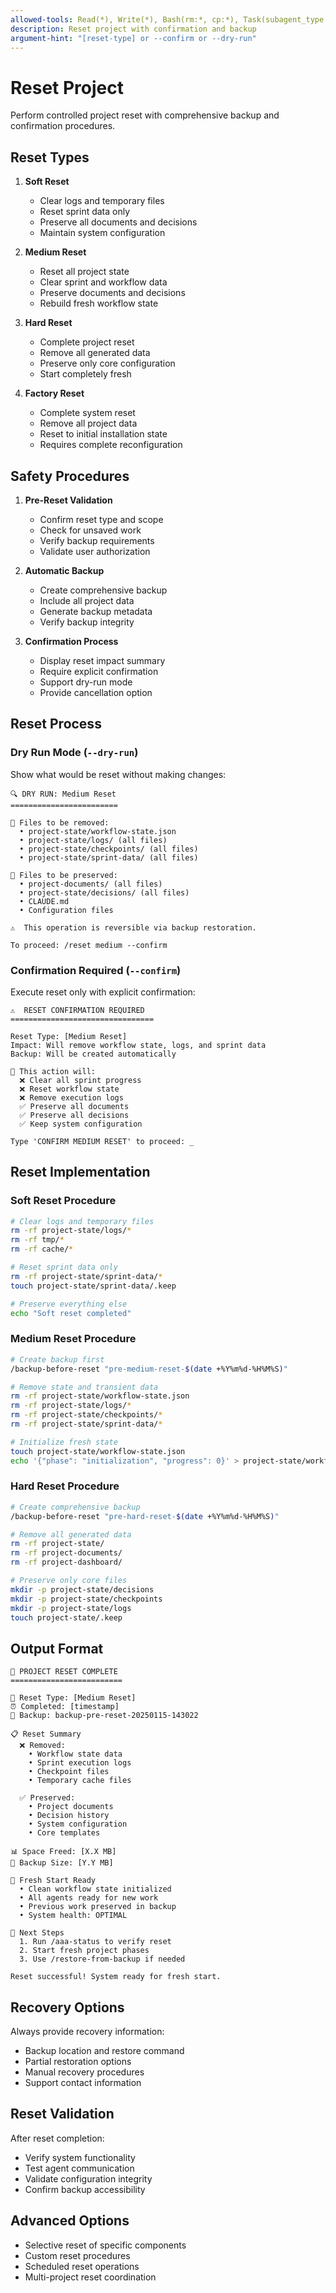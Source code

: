 ```yaml
---
allowed-tools: Read(*), Write(*), Bash(rm:*, cp:*), Task(subagent_type:project_state_manager_agent)
description: Reset project with confirmation and backup
argument-hint: "[reset-type] or --confirm or --dry-run"
---
```


# Reset Project

Perform controlled project reset with comprehensive backup and confirmation procedures.

## Reset Types

1. **Soft Reset**
   - Clear logs and temporary files
   - Reset sprint data only
   - Preserve all documents and decisions
   - Maintain system configuration

2. **Medium Reset**
   - Reset all project state
   - Clear sprint and workflow data
   - Preserve documents and decisions
   - Rebuild fresh workflow state

3. **Hard Reset**
   - Complete project reset
   - Remove all generated data
   - Preserve only core configuration
   - Start completely fresh

4. **Factory Reset**
   - Complete system reset
   - Remove all project data
   - Reset to initial installation state
   - Requires complete reconfiguration

## Safety Procedures

1. **Pre-Reset Validation**
   - Confirm reset type and scope
   - Check for unsaved work
   - Verify backup requirements
   - Validate user authorization

2. **Automatic Backup**
   - Create comprehensive backup
   - Include all project data
   - Generate backup metadata
   - Verify backup integrity

3. **Confirmation Process**
   - Display reset impact summary
   - Require explicit confirmation
   - Support dry-run mode
   - Provide cancellation option

## Reset Process

### Dry Run Mode (`--dry-run`)
Show what would be reset without making changes:
```
🔍 DRY RUN: Medium Reset
========================

📁 Files to be removed:
  • project-state/workflow-state.json
  • project-state/logs/ (all files)
  • project-state/checkpoints/ (all files)
  • project-state/sprint-data/ (all files)

📁 Files to be preserved:
  • project-documents/ (all files)
  • project-state/decisions/ (all files)
  • CLAUDE.md
  • Configuration files

⚠️  This operation is reversible via backup restoration.

To proceed: /reset medium --confirm
```

### Confirmation Required (`--confirm`)
Execute reset only with explicit confirmation:
```
⚠️  RESET CONFIRMATION REQUIRED
================================

Reset Type: [Medium Reset]
Impact: Will remove workflow state, logs, and sprint data
Backup: Will be created automatically

🚨 This action will:
  ❌ Clear all sprint progress
  ❌ Reset workflow state
  ❌ Remove execution logs
  ✅ Preserve all documents
  ✅ Preserve all decisions
  ✅ Keep system configuration

Type 'CONFIRM MEDIUM RESET' to proceed: _
```

## Reset Implementation

### Soft Reset Procedure
```bash
# Clear logs and temporary files
rm -rf project-state/logs/*
rm -rf tmp/*
rm -rf cache/*

# Reset sprint data only
rm -rf project-state/sprint-data/*
touch project-state/sprint-data/.keep

# Preserve everything else
echo "Soft reset completed"
```

### Medium Reset Procedure
```bash
# Create backup first
/backup-before-reset "pre-medium-reset-$(date +%Y%m%d-%H%M%S)"

# Remove state and transient data
rm -rf project-state/workflow-state.json
rm -rf project-state/logs/*
rm -rf project-state/checkpoints/*
rm -rf project-state/sprint-data/*

# Initialize fresh state
touch project-state/workflow-state.json
echo '{"phase": "initialization", "progress": 0}' > project-state/workflow-state.json
```

### Hard Reset Procedure
```bash
# Create comprehensive backup
/backup-before-reset "pre-hard-reset-$(date +%Y%m%d-%H%M%S)"

# Remove all generated data
rm -rf project-state/
rm -rf project-documents/
rm -rf project-dashboard/

# Preserve only core files
mkdir -p project-state/decisions
mkdir -p project-state/checkpoints
mkdir -p project-state/logs
touch project-state/.keep
```

## Output Format

```
🔄 PROJECT RESET COMPLETE
=========================

🎯 Reset Type: [Medium Reset]
⏰ Completed: [timestamp]
💾 Backup: backup-pre-reset-20250115-143022

📋 Reset Summary
  ❌ Removed:
    • Workflow state data
    • Sprint execution logs
    • Checkpoint files
    • Temporary cache files
  
  ✅ Preserved:
    • Project documents
    • Decision history
    • System configuration
    • Core templates

📊 Space Freed: [X.X MB]
💾 Backup Size: [Y.Y MB]

🚀 Fresh Start Ready
  • Clean workflow state initialized
  • All agents ready for new work
  • Previous work preserved in backup
  • System health: OPTIMAL

🎯 Next Steps
  1. Run /aaa-status to verify reset
  2. Start fresh project phases
  3. Use /restore-from-backup if needed

Reset successful! System ready for fresh start.
```

## Recovery Options

Always provide recovery information:
- Backup location and restore command
- Partial restoration options
- Manual recovery procedures
- Support contact information

## Reset Validation

After reset completion:
- Verify system functionality
- Test agent communication
- Validate configuration integrity
- Confirm backup accessibility

## Advanced Options

- Selective reset of specific components
- Custom reset procedures
- Scheduled reset operations
- Multi-project reset coordination